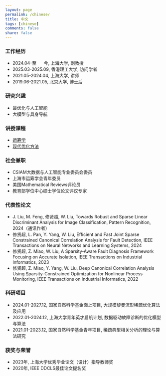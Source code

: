 ```yaml
---
layout: page
permalink: /chinese/
title: 中文
tags: [chinese]
comments: false
share: false
---
```




### 工作经历
* 2024.04-至&nbsp; &nbsp; &nbsp; 今, 上海大学, 副教授 <br>
* 2025.03-2025.09, 香港理工大学, 访问学者 <br>
* 2021.05-2024.04, 上海大学, 讲师 <br>
* 2019.06-2021.05, 北京大学, 博士后 <br>



### 研究兴趣
* 最优化与人工智能 <br>
* 大模型与具身导航 <br>


### 讲授课程
* <a href="https://xianchaoxiu.github.io/cn/OR/" class="textlink" target="_blank"> 运筹学 </a><br>
* <a href="https://xianchaoxiu.github.io/cn/OPT/" class="textlink" target="_blank"> 现代优化方法 </a><br>



### 社会兼职
* CSIAM大数据与人工智能专业委员会委员 <br>
* 上海市运筹学会青年委员 <br>
* 美国Mathematical Reviews评论员 <br>
* 教育部学位中心硕士学位论文评议专家 <br>




### 代表性论文
* J. Liu, M. Feng, 修贤超, W. Liu, Towards Robust and Sparse Linear Discriminant Analysis for Image Classification, Pattern Recognition, 2024（通讯作者） <br>
* 修贤超, L. Pan, Y. Yang, W. Liu, Efficient and Fast Joint Sparse Constrained Canonical Correlation Analysis for Fault Detection, IEEE Transactions on Neural Networks and Learning Systems, 2024 <br>
* 修贤超, Z. Miao, W. Liu, A Sparsity-Aware Fault Diagnosis Framework Focusing on Accurate Isolation, IEEE Transactions on Industrial Informatics, 2023 <br>
* 修贤超, Z. Miao, Y. Yang, W. Liu, Deep Canonical Correlation Analysis Using Sparsity-Constrained Optimization for Nonlinear Process Monitoring, IEEE Transactions on Industrial Informatics, 2022<br>



### 科研项目
* 2024.01-2027.12, 国家自然科学基金面上项目, 大规模黎曼流形稀疏优化算法及应用 <br>
* 2022.01-2024.12, 上海大学青年英才启航计划, 数据驱动故障诊断的优化模型与算法 <br>
* 2021.01-2023.12, 国家自然科学基金青年项目, 稀疏典型相关分析的理论与算法研究 <br>


### 获奖与荣誉
* 2023年, 上海大学优秀毕业论文（设计）指导教师奖 <br>
* 2020年, IEEE DDCLS最佳论文提名奖 <br>

